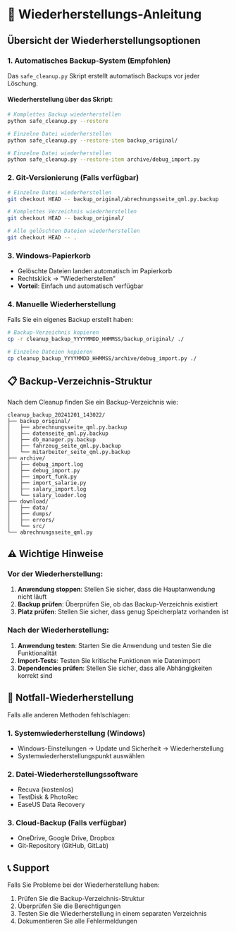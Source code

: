 # 🔄 Wiederherstellungs-Anleitung

## Übersicht der Wiederherstellungsoptionen

### 1. **Automatisches Backup-System** (Empfohlen)
Das `safe_cleanup.py` Skript erstellt automatisch Backups vor jeder Löschung.

#### Wiederherstellung über das Skript:
```bash
# Komplettes Backup wiederherstellen
python safe_cleanup.py --restore

# Einzelne Datei wiederherstellen
python safe_cleanup.py --restore-item backup_original/

# Einzelne Datei wiederherstellen
python safe_cleanup.py --restore-item archive/debug_import.py
```

### 2. **Git-Versionierung** (Falls verfügbar)
```bash
# Einzelne Datei wiederherstellen
git checkout HEAD -- backup_original/abrechnungsseite_qml.py.backup

# Komplettes Verzeichnis wiederherstellen
git checkout HEAD -- backup_original/

# Alle gelöschten Dateien wiederherstellen
git checkout HEAD -- .
```

### 3. **Windows-Papierkorb**
- Gelöschte Dateien landen automatisch im Papierkorb
- Rechtsklick → "Wiederherstellen"
- **Vorteil**: Einfach und automatisch verfügbar

### 4. **Manuelle Wiederherstellung**
Falls Sie ein eigenes Backup erstellt haben:
```bash
# Backup-Verzeichnis kopieren
cp -r cleanup_backup_YYYYMMDD_HHMMSS/backup_original/ ./

# Einzelne Dateien kopieren
cp cleanup_backup_YYYYMMDD_HHMMSS/archive/debug_import.py ./
```

## 📋 Backup-Verzeichnis-Struktur

Nach dem Cleanup finden Sie ein Backup-Verzeichnis wie:
```
cleanup_backup_20241201_143022/
├── backup_original/
│   ├── abrechnungsseite_qml.py.backup
│   ├── datenseite_qml.py.backup
│   ├── db_manager.py.backup
│   ├── fahrzeug_seite_qml.py.backup
│   └── mitarbeiter_seite_qml.py.backup
├── archive/
│   ├── debug_import.log
│   ├── debug_import.py
│   ├── import_funk.py
│   ├── import_salarie.py
│   ├── salary_import.log
│   └── salary_loader.log
├── download/
│   ├── data/
│   ├── dumps/
│   ├── errors/
│   └── src/
└── abrechnungsseite_qml.py
```

## ⚠️ Wichtige Hinweise

### Vor der Wiederherstellung:
1. **Anwendung stoppen**: Stellen Sie sicher, dass die Hauptanwendung nicht läuft
2. **Backup prüfen**: Überprüfen Sie, ob das Backup-Verzeichnis existiert
3. **Platz prüfen**: Stellen Sie sicher, dass genug Speicherplatz vorhanden ist

### Nach der Wiederherstellung:
1. **Anwendung testen**: Starten Sie die Anwendung und testen Sie die Funktionalität
2. **Import-Tests**: Testen Sie kritische Funktionen wie Datenimport
3. **Dependencies prüfen**: Stellen Sie sicher, dass alle Abhängigkeiten korrekt sind

## 🚨 Notfall-Wiederherstellung

Falls alle anderen Methoden fehlschlagen:

### 1. **Systemwiederherstellung** (Windows)
- Windows-Einstellungen → Update und Sicherheit → Wiederherstellung
- Systemwiederherstellungspunkt auswählen

### 2. **Datei-Wiederherstellungssoftware**
- Recuva (kostenlos)
- TestDisk & PhotoRec
- EaseUS Data Recovery

### 3. **Cloud-Backup** (Falls verfügbar)
- OneDrive, Google Drive, Dropbox
- Git-Repository (GitHub, GitLab)

## 📞 Support

Falls Sie Probleme bei der Wiederherstellung haben:
1. Prüfen Sie die Backup-Verzeichnis-Struktur
2. Überprüfen Sie die Berechtigungen
3. Testen Sie die Wiederherstellung in einem separaten Verzeichnis
4. Dokumentieren Sie alle Fehlermeldungen 